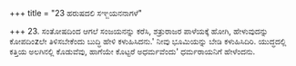 +++
title = "23 ಹರುಷದಲಿ ಸಞ್ಜಯನನಾಗಳೆ"

+++
23. ಸಂತೋಷದಿಂದ ಆಗಲೆ ಸಂಜಯನನ್ನು ಕರೆಸಿ, ಶತ್ರುರಾಜರ ಪಾಳೆಯಕ್ಕೆ ಹೋಗಿ, ಹೇಳುವುದನ್ನು ಕೋಪದಿಂzಲೇ  ತಿಳಿಸಬೇಕೆಂದು ಬುದ್ಧಿ ಹೇಳಿ ಕಳುಹಿಸಿದನು.' ನೀವು ಭೂಮಿಯನ್ನು ಬೇಡಿ ಕಳುಹಿಸಿದಿರಿ. ಯುದ್ಧದಲ್ಲಿ ಕತ್ತಿಯ ಅಲಗಿನಲ್ಲಿ ಕೊಡುವೆವು, ಹಾಗೆಯೇ ಕೊಟ್ಟರೆ ಅಧರ್ಮವೆಂದು' ಧರ್ಮರಾಯನಿಗೆ ಹೇಳೆಂದನು.